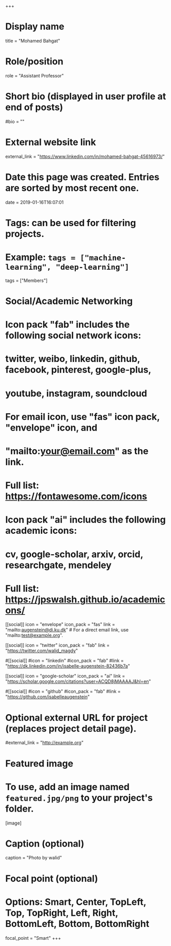 +++
# Display name
title = "Mohamed Bahgat"

# Role/position
role = "Assistant Professor"

# Short bio (displayed in user profile at end of posts)
#bio = ""

# External website link
external_link = "https://www.linkedin.com/in/mohamed-bahgat-45616973/"

# Date this page was created. Entries are sorted by most recent one.
date = 2019-01-16T16:07:01

# Tags: can be used for filtering projects.
# Example: `tags = ["machine-learning", "deep-learning"]`
tags = ["Members"]

# Social/Academic Networking
#
# Icon pack "fab" includes the following social network icons:
#
#   twitter, weibo, linkedin, github, facebook, pinterest, google-plus,
#   youtube, instagram, soundcloud
#
#   For email icon, use "fas" icon pack, "envelope" icon, and
#   "mailto:your@email.com" as the link.
#
#   Full list: https://fontawesome.com/icons
#
# Icon pack "ai" includes the following academic icons:
#
#   cv, google-scholar, arxiv, orcid, researchgate, mendeley
#
#   Full list: https://jpswalsh.github.io/academicons/

[[social]]
icon = "envelope"
icon_pack = "fas"
link = "mailto:augenstein@di.ku.dk"  # For a direct email link, use "mailto:test@example.org".

[[social]]
icon = "twitter"
icon_pack = "fab"
link = "https://twitter.com/walid_magdy"

#[[social]]
#icon = "linkedin"
#icon_pack = "fab"
#link = "https://dk.linkedin.com/in/isabelle-augenstein-82436b7a"

[[social]]
icon = "google-scholar"
icon_pack = "ai"
link = "https://scholar.google.com/citations?user=ACQD8jMAAAAJ&hl=en"

#[[social]]
#icon = "github"
#icon_pack = "fab"
#link = "https://github.com/isabelleaugenstein"


# Optional external URL for project (replaces project detail page).
#external_link = "http://example.org"

# Featured image
# To use, add an image named `featured.jpg/png` to your project's folder. 
[image]
  # Caption (optional)
  caption = "Photo by walid"

  # Focal point (optional)
  # Options: Smart, Center, TopLeft, Top, TopRight, Left, Right, BottomLeft, Bottom, BottomRight
  focal_point = "Smart"
+++
